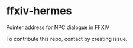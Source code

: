 # ffxiv-hermes
Pointer address for NPC dialogue in FFXIV

To contribute this repo, contact by creating issue.
